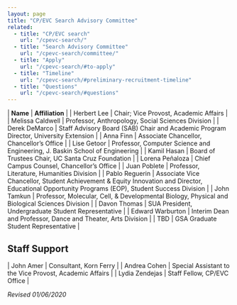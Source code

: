 ```yaml
---
layout: page
title: "CP/EVC Search Advisory Committee"
related:
  - title: "CP/EVC search"
    url: "/cpevc-search/"
  - title: "Search Advisory Committee"
    url: "/cpevc-search/committee/"
  - title: "Apply"
    url: "/cpevc-search/#to-apply"
  - title: "Timeline"
    url: "/cpevc-search/#preliminary-recruitment-timeline"        
  - title: "Questions"
    url: "/cpevc-search/#questions"            
---
```


| **Name** | **Affiliation** |
| Herbert Lee | Chair; Vice Provost, Academic Affairs |
| Melissa Caldwell | Professor, Anthropology, Social Sciences Division |
| Derek DeMarco | Staff Advisory Board (SAB) Chair and Academic Program Director, University Extension | 
| Anna Finn | Associate Chancellor, Chancellor’s Office | 
| Lise Getoor | Professor, Computer Science and Engineering, J. Baskin School of Engineering | 
| Kamil Hasan | Board of Trustees Chair, UC Santa Cruz Foundation | 
| Lorena Peñaloza | Chief Campus Counsel, Chancellor’s Office | 
| Juan Poblete | Professor, Literature, Humanities Division | 
| Pablo Reguerin | Associate Vice Chancellor, Student Achievement & Equity Innovation and Director, Educational Opportunity Programs (EOP), Student Success Division |
| John Tamkun | Professor, Molecular, Cell, & Developmental Biology, Physical and Biological Sciences Division |
| Davon Thomas | SUA President, Undergraduate Student Representative |
| Edward Warburton | Interim Dean and Professor, Dance and Theater, Arts Division |
| TBD | GSA Graduate Student Representative |

## Staff Support

| John Amer | Consultant, Korn Ferry |
| Andrea Cohen | Special Assistant to the Vice Provost, Academic Affairs |
| Lydia Zendejas | Staff Fellow, CP/EVC Office |

_Revised 01/06/2020_
